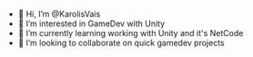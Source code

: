 - 👋 Hi, I’m @KarolisVais
- 👀 I’m interested in GameDev with Unity
- 🌱 I’m currently learning working with Unity and it's NetCode
- 💞️ I’m looking to collaborate on quick gamedev projects

<!---
KarolisVais/KarolisVais is a ✨ special ✨ repository because its `README.md` (this file) appears on your GitHub profile.
You can click the Preview link to take a look at your changes.
--->
